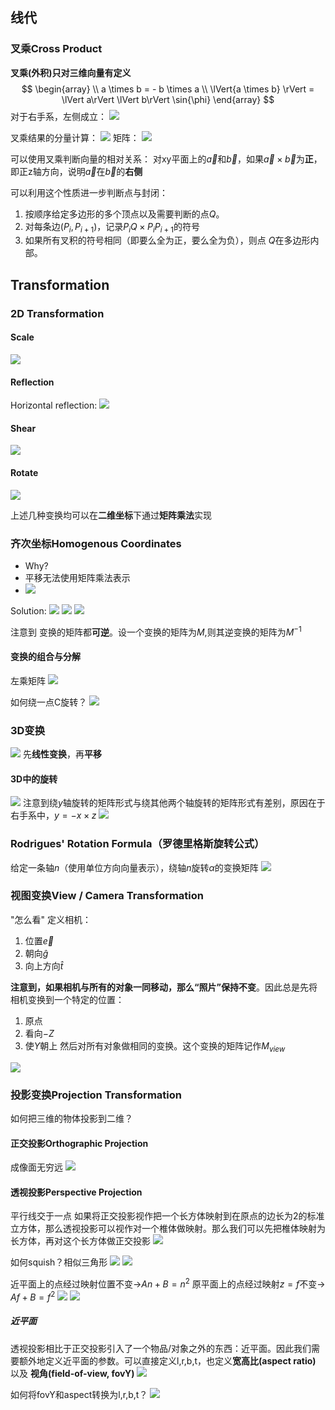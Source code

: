 ## 线代
### 叉乘Cross Product
**叉乘(外积)只对三维向量有定义**
$$
\begin{array}
\\
a \times b = - b \times a \\
\lVert{a \times b} \rVert = \lVert a\rVert \lVert b\rVert \sin{\phi}
\end{array}
$$
对于右手系，左侧成立：
![](../../img/Pasted%20image%2020240720201759.png)

叉乘结果的分量计算：
![](../../img/Pasted%20image%2020240720202334.png)
矩阵：
![](../../img/Pasted%20image%2020240720202355.png)

可以使用叉乘判断向量的相对关系：
对xy平面上的$\vec{a}$和$\vec{b}$，如果$\vec{a} \times \vec{b}$为**正**，即正z轴方向，说明$\vec{a}$在$\vec{b}$的**右侧**

可以利用这个性质进一步判断点与封闭：
1. 按顺序给定多边形的多个顶点以及需要判断的点$Q$。
2. 对每条边$(P_i, P_{i+1})$，记录$P_iQ \times P_iP_{i+1}$的符号
3. 如果所有叉积的符号相同（即要么全为正，要么全为负），则点 $Q$在多边形内部。

## Transformation
### 2D Transformation
#### Scale
![](../../img/Pasted%20image%2020240720205609.png)

#### Reflection
Horizontal reflection:
![](../../img/Pasted%20image%2020240720205654.png)

#### Shear
![](../../img/Pasted%20image%2020240720205719.png)

#### Rotate
![](../../img/Pasted%20image%2020240720205743.png)

上述几种变换均可以在**二维坐标**下通过**矩阵乘法**实现


### 齐次坐标Homogenous Coordinates
- Why?
- 平移无法使用矩阵乘法表示
- ![](../../img/Pasted%20image%2020240720210346.png)

Solution:
![](../../img/Pasted%20image%2020240720210407.png)
![](../../img/Pasted%20image%2020240720210940.png)
![](../../img/Pasted%20image%2020240720210949.png)


注意到 变换的矩阵都**可逆**。设一个变换的矩阵为$M$,则其逆变换的矩阵为$M^{-1}$

#### 变换的组合与分解
左乘矩阵
![](../../img/Pasted%20image%2020240720213817.png)

如何绕一点C旋转？
![](../../img/Pasted%20image%2020240720213844.png)


### 3D变换
![](../../img/Pasted%20image%2020240720213958.png)
先**线性变换**，再**平移**
#### 3D中的旋转
![](../../img/Pasted%20image%2020240720221147.png)
注意到绕$y$轴旋转的矩阵形式与绕其他两个轴旋转的矩阵形式有差别，原因在于右手系中，$y = - x \times z$
![](../../img/Pasted%20image%2020240720221608.png)

### Rodrigues' Rotation Formula（罗德里格斯旋转公式）
给定一条轴$n$（使用单位方向向量表示），绕轴$n$旋转$\alpha$的变换矩阵
![](../../img/Pasted%20image%2020240720221703.png)

### 视图变换View / Camera Transformation
"怎么看"
定义相机：
1. 位置$\vec{e}$
2. 朝向$\hat{g}$
3. 向上方向$\hat{t}$

**注意到，如果相机与所有的对象一同移动，那么“照片”保持不变**。因此总是先将相机变换到一个特定的位置：
1. 原点
2. 看向$-Z$
3. 使$Y$朝上
然后对所有对象做相同的变换。这个变换的矩阵记作$M_{view}$

![](../../img/Pasted%20image%2020240720225816.png)

### 投影变换Projection Transformation
如何把三维的物体投影到二维？
#### 正交投影Orthographic Projection
成像面无穷远
![](../../img/Pasted%20image%2020240720230350.png)

#### 透视投影Perspective Projection
平行线交于一点
如果将正交投影视作把一个长方体映射到在原点的边长为2的标准立方体，那么透视投影可以视作对一个椎体做映射。那么我们可以先把椎体映射为长方体，再对这个长方体做正交投影
![](../../img/Pasted%20image%2020240720230846.png)

如何squish？相似三角形
![](../../img/Pasted%20image%2020240720231202.png)
![](../../img/Pasted%20image%2020240720231711.png)


近平面上的点经过映射位置不变->$An + B = n^2$
原平面上的点经过映射$z=f$不变-> $Af + B = f^2$
![](../../img/Pasted%20image%2020240720231858.png)
![](../../img/Pasted%20image%2020240720231939.png)

##### 近平面
透视投影相比于正交投影引入了一个物品/对象之外的东西：近平面。因此我们需要额外地定义近平面的参数。可以直接定义l,r,b,t，也定义**宽高比(aspect ratio)** 以及 **视角(field-of-view, fovY)**
![](../../img/Pasted%20image%2020240726143924.png)

如何将fovY和aspect转换为l,r,b,t？
![](../../img/Pasted%20image%2020240726144314.png)